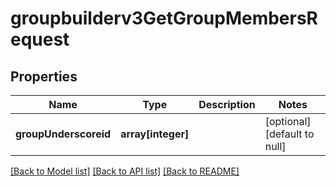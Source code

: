 # groupbuilderv3GetGroupMembersRequest

## Properties
Name | Type | Description | Notes
------------ | ------------- | ------------- | -------------
**groupUnderscoreid** | **array[integer]** |  | [optional] [default to null]

[[Back to Model list]](../README.md#documentation-for-models) [[Back to API list]](../README.md#documentation-for-api-endpoints) [[Back to README]](../README.md)


